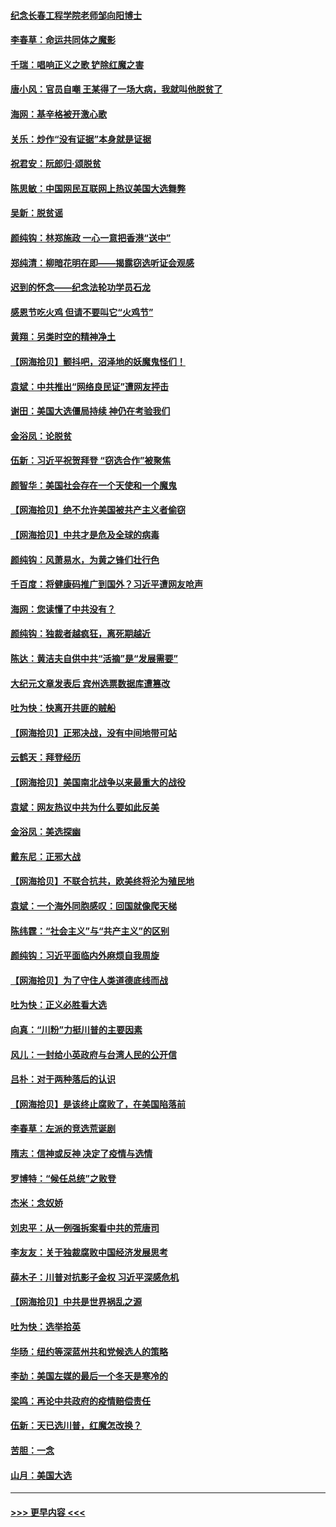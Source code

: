 #### [纪念长春工程学院老师邹向阳博士](../pages/nsc993/n12585390.md?t=12021202) 
#### [李春草：命运共同体之魔影](../pages/nsc993/n12585026.md?t=12021202) 
#### [千瑞：唱响正义之歌 铲除红魔之害](../pages/nsc993/n12585002.md?t=12021202) 
#### [唐小风：官员自嘲 王某得了一场大病，我就叫他脱贫了](../pages/nsc993/n12584981.md?t=12021202) 
#### [海网：基辛格被开激心歌](../pages/nsc993/n12584946.md?t=12021202) 
#### [关乐：炒作“没有证据”本身就是证据](../pages/nsc993/n12583146.md?t=12021202) 
#### [祝君安：阮郎归‧颂脱贫](../pages/nsc993/n12583119.md?t=12021202) 
#### [陈思敏：中国网民互联网上热议美国大选舞弊](../pages/nsc993/n12582845.md?t=12021202) 
#### [吴新：脱贫谣](../pages/nsc993/n12580839.md?t=12021202) 
#### [颜纯钩：林郑施政 一心一意把香港“送中”](../pages/nsc993/n12580805.md?t=12021202) 
#### [郑纯清：柳暗花明在即——揭露窃选听证会观感](../pages/nsc993/n12580795.md?t=12021202) 
#### [迟到的怀念——纪念法轮功学员石龙](../pages/nsc993/n12580245.md?t=12021202) 
#### [感恩节吃火鸡  但请不要叫它“火鸡节”](../pages/nsc993/n12580252.md?t=12021202) 
#### [黄翔：另类时空的精神净土](../pages/nsc993/n12578638.md?t=12021202) 
#### [【网海拾贝】颤抖吧，沼泽地的妖魔鬼怪们！](../pages/nsc993/n12578552.md?t=12021202) 
#### [袁斌：中共推出“网络良民证”遭网友抨击](../pages/nsc993/n12578511.md?t=12021202) 
#### [谢田：美国大选僵局持续 神仍在考验我们](../pages/nsc993/n12577432.md?t=12021202) 
#### [金浴凤：论脱贫](../pages/nsc993/n12576386.md?t=12021202) 
#### [伍新：习近平祝贺拜登 “窃选合作”被聚焦](../pages/nsc993/n12576358.md?t=12021202) 
#### [颜智华：美国社会存在一个天使和一个魔鬼](../pages/nsc993/n12574299.md?t=12021202) 
#### [【网海拾贝】绝不允许美国被共产主义者偷窃](../pages/nsc993/n12573396.md?t=12021202) 
#### [【网海拾贝】中共才是危及全球的病毒](../pages/nsc993/n12571204.md?t=12021202) 
#### [颜纯钩：风萧易水，为黄之锋们壮行色](../pages/nsc993/n12571487.md?t=12021202) 
#### [千百度：将健康码推广到国外？习近平遭网友呛声](../pages/nsc993/n12570808.md?t=12021202) 
#### [海网：您读懂了中共没有？](../pages/nsc993/n12570487.md?t=12021202) 
#### [颜纯钩：独裁者越疯狂，离死期越近](../pages/nsc993/n12569055.md?t=12021202) 
#### [陈达：黄洁夫自供中共“活摘”是“发展需要”](../pages/nsc993/n12568541.md?t=12021202) 
#### [大纪元文章发表后 宾州选票数据库遭篡改](../pages/nsc993/n12568105.md?t=12021202) 
#### [吐为快：快离开共匪的贼船](../pages/nsc993/n12568462.md?t=12021202) 
#### [【网海拾贝】正邪决战，没有中间地带可站](../pages/nsc993/n12568439.md?t=12021202) 
#### [云鹤天：拜登经历](../pages/nsc993/n12567294.md?t=12021202) 
#### [【网海拾贝】美国南北战争以来最重大的战役](../pages/nsc993/n12567247.md?t=12021202) 
#### [袁斌：网友热议中共为什么要如此反美](../pages/nsc993/n12567162.md?t=12021202) 
#### [金浴凤：美选探幽](../pages/nsc993/n12567147.md?t=12021202) 
#### [戴东尼：正邪大战](../pages/nsc993/n12567033.md?t=12021202) 
#### [【网海拾贝】不联合抗共，欧美终将沦为殖民地](../pages/nsc993/n12565068.md?t=12021202) 
#### [袁斌：一个海外同胞感叹：回国就像爬天梯](../pages/nsc993/n12564986.md?t=12021202) 
#### [陈纬霆：“社会主义”与“共产主义”的区别](../pages/nsc993/n12562417.md?t=12021202) 
#### [颜纯钩：习近平面临内外麻烦自我周旋](../pages/nsc993/n12563356.md?t=12021202) 
#### [【网海拾贝】为了守住人类道德底线而战](../pages/nsc993/n12562542.md?t=12021202) 
#### [吐为快：正义必胜看大选](../pages/nsc993/n12561967.md?t=12021202) 
#### [向真：“川粉”力挺川普的主要因素](../pages/nsc993/n12560774.md?t=12021202) 
#### [风儿：一封给小英政府与台湾人民的公开信](../pages/nsc993/n12560581.md?t=12021202) 
#### [吕朴：对于两种落后的认识](../pages/nsc993/n12560492.md?t=12021202) 
#### [【网海拾贝】是该终止腐败了，在美国陷落前](../pages/nsc993/n12559936.md?t=12021202) 
#### [李春草：左派的竞选荒诞剧](../pages/nsc993/n12558380.md?t=12021202) 
#### [隋志：信神或反神 决定了疫情与选情](../pages/nsc993/n12558255.md?t=12021202) 
#### [罗博特：“候任总统”之败登](../pages/nsc993/n12558189.md?t=12021202) 
#### [杰米：念奴娇](../pages/nsc993/n12558174.md?t=12021202) 
#### [刘忠平：从一例强拆案看中共的荒唐司](../pages/nsc993/n12558036.md?t=12021202) 
#### [李友友：关于独裁腐败中国经济发展思考](../pages/nsc993/n12558004.md?t=12021202) 
#### [薛木子：川普对抗影子金权 习近平深感危机](../pages/nsc993/n12557342.md?t=12021202) 
#### [【网海拾贝】中共是世界祸乱之源](../pages/nsc993/n12555353.md?t=12021202) 
#### [吐为快：选举拾英](../pages/nsc993/n12555041.md?t=12021202) 
#### [华旸：纽约等深蓝州共和党候选人的策略](../pages/nsc993/n12554309.md?t=12021202) 
#### [李劼：美国左媒的最后一个冬天是寒冷的](../pages/nsc993/n12552947.md?t=12021202) 
#### [梁鸣：再论中共政府的疫情赔偿责任](../pages/nsc993/n12553012.md?t=12021202) 
#### [伍新：天已选川普，红魔怎改换？](../pages/nsc993/n12552970.md?t=12021202) 
#### [苦胆：一念](../pages/nsc993/n12552957.md?t=12021202) 
#### [山月：美国大选](../pages/nsc993/n12552446.md?t=12021202) 

----
#### [ >>> 更早内容 <<< ](../indexes/nsc993-earlier.md)
